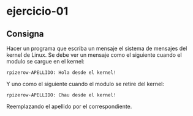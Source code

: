 # ejercicio-01

## Consigna

Hacer un programa que escriba un mensaje el sistema de mensajes del kernel de Linux. Se debe ver un mensaje como el siguiente cuando el modulo se cargue en el kernel:

```
rpizerow-APELLIDO: Hola desde el kernel!
```

Y uno como el siguiente cuando el modulo se retire del kernel:

```
rpizerow-APELLIDO: Chau desde el kernel!
```

Reemplazando el apellido por el correspondiente.

